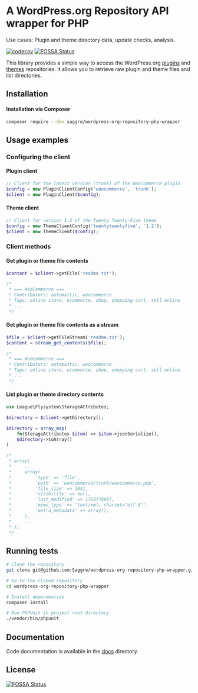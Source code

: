 # A WordPress.org Repository API wrapper for PHP

Use cases: Plugin and theme directory data, update checks, analysis.

[![codecov](https://img.shields.io/codecov/c/github/Saggre/wordpress-org-repository-php-wrapper)](https://codecov.io/gh/Saggre/wordpress-org-repository-php-wrapper)
[![FOSSA Status](https://app.fossa.com/api/projects/git%2Bgithub.com%2FSaggre%2Fwordpress-org-repository-php-wrapper.svg?type=shield)](https://app.fossa.com/projects/git%2Bgithub.com%2FSaggre%2Fwordpress-org-repository-php-wrapper?ref=badge_shield)

This library provides a simple way to access the WordPress.org [plugins](https://wordpress.org/plugins/)
and [themes](https://wordpress.org/themes/) repositories. It allows you to retrieve raw plugin and theme files and list
directories.

## Installation

#### Installation via Composer

```bash
composer require --dev saggre/wordpress-org-repository-php-wrapper
```

## Usage examples

### Configuring the client

#### Plugin client

```php
// Client for the latest version (trunk) of the WooCommerce plugin
$config = new PluginClientConfig('woocommerce', 'trunk');
$client = new PluginClient($config);
```

#### Theme client

```php
// Client for version 1.2 of the Twenty Twenty-Five theme
$config = new ThemeClientConfig('twentytwentyfive', '1.2');
$client = new ThemeClient($config);
```

### Client methods

#### Get plugin or theme file contents

```php
$content = $client->getFile('readme.txt');

/*
 * === WooCommerce ===
 * Contributors: automattic, woocommerce
 * Tags: online store, ecommerce, shop, shopping cart, sell online
 * ...
 */
```

#### Get plugin or theme file contents as a stream

```php
$file = $client->getFileStream('readme.txt');
$content = stream_get_contents($file);

/*
 * === WooCommerce ===
 * Contributors: automattic, woocommerce
 * Tags: online store, ecommerce, shop, shopping cart, sell online
 * ...
 */
```

#### List plugin or theme directory contents

```php
use League\Flysystem\StorageAttributes;

$directory = $client->getDirectory();

$directory = array_map(
    fn(StorageAttributes $item) => $item->jsonSerialize(), 
    $directory->toArray()
)

/*
 * array(
 *     ...
 *     array(
 *         'type' => 'file',
 *         'path' => 'woocommerce/trunk/woocommerce.php',
 *         'file_size' => 1851,
 *         'visibility' => null,
 *         'last_modified' => 1753778097,
 *         'mime_type' => 'text/xml; charset="utf-8"',
 *         'extra_metadata' => array(),
 *     ),
 *     ...
 * );
 */
```

## Running tests

```bash
# Clone the repository
git clone git@github.com:Saggre/wordpress-org-repository-php-wrapper.git

# Go to the cloned repository
cd wordpress-org-repository-php-wrapper

# Install dependencies
composer install

# Run PHPUnit in project root directory
./vendor/bin/phpunit
```

## Documentation

Code documentation is available in the [docs](.docs/Home.md) directory.

## License

[![FOSSA Status](https://app.fossa.com/api/projects/git%2Bgithub.com%2FSaggre%2Fwordpress-org-repository-php-wrapper.svg?type=large)](https://app.fossa.com/projects/git%2Bgithub.com%2FSaggre%2Fwordpress-org-repository-php-wrapper?ref=badge_large)
